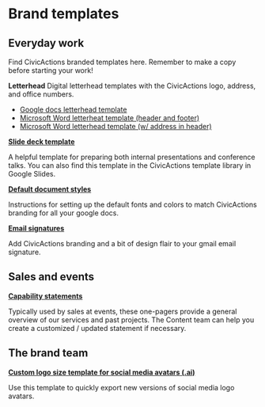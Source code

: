 # Brand templates

## Everyday work 
Find CivicActions branded templates here. Remember to make a copy before starting your work!

**Letterhead**
Digital letterhead templates with the CivicActions logo, address, and office numbers. 

+   [Google docs letterhead template](https://drive.google.com/open?id=1-6dKWomT1rhma20dmsi_CTRz3suaBpS5Keg6vQjwIoY)
+   [Microsoft Word letterheat template (header and footer)](https://drive.google.com/open?id=1ZwNQdTivmDe615XRw9EEDeeOA7BKTnSn)
+   [Microsoft Word letterhead template (w/ address in header)](https://drive.google.com/open?id=1oYofVGoQWV_5rxA4kFOcvgY3kzBvZ3OB)

**[Slide deck template](https://drive.google.com/open?id=1uDn6UeISJJvAeC_gEOdDCLeaPrPwFlhziU2nKCl9zXs)**

A helpful template for preparing both  internal presentations and conference talks. You can also find this template in the CivicActions template library in Google Slides. 

**[Default document styles](https://docs.google.com/document/d/1M-q4Wh0TfKctkaHRmJQumsIn_faTimyTub8qu3qGM7k/edit#heading=h.vvnmj42g6bae)**

Instructions for setting up the default fonts and colors to match CivicActions branding for all your google docs. 

**[Email signatures](https://docs.google.com/document/d/1fSq8SqCI4Oc4flGTmVcEqXjkrIdbSJ9apqdwWPUL6Yk/edit)**

Add CivicActions branding and a bit of design flair to your gmail email signature.


## Sales and events

**[Capability statements](https://drive.google.com/open?id=1wcO28ilLJYy3yxgt1Rsc0kB7AZ-qFSVs)**

Typically used by sales at events, these one-pagers provide a general overview of our services and past projects. The Content team can help you create a customized / updated statement if necessary. 




## The brand team

**[Custom logo size template for social media avatars (.ai)](https://drive.google.com/open?id=1hAhU9AHjDh37mciZ_ooPG4aJCMJzgpez)**

Use this template to quickly export new versions of social media logo avatars. 

